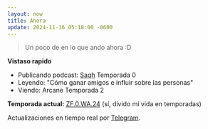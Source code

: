```yaml
---
layout: now
title: Ahora
update: 2024-11-16 05:18:00 -0600
---
```


> Un poco de en lo que ando ahora :D

**Vistaso rapido**
- Publicando podcast: [Saqh](https://saqh.lepodca.st/) Temporada 0
- Leyendo: "Cómo ganar amigos e influir sobre las personas"
- Viendo: Arcane Temporada 2

**Temporada actual:** [ZF.0.WA.24](https://zettafounder.github.io/temporadas/zf0wa24.html) (sí, divido mi vida en temporadas)

Actualizaciones en tiempo real por <a rel="me" href="https://t.me/zettafounder">Telegram</a>.